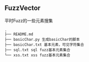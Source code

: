## FuzzVector

平时Fuzz的一些元素搜集

```
.
├── README.md
├── basicChar.py 生成basicChar的脚本
├── basicChar.txt 基本元素，可见字符集合
├── sql.txt sql fuzz基本元素集合
└── xss.txt xss fuzz基本元素集合
```

